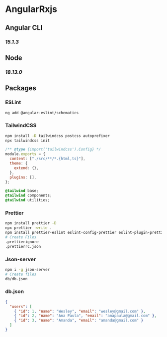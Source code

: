 # AngularRxjs

## Angular CLI

### **_15.1.3_**

## Node

### **_18.13.0_**

## Packages

### ESLint

```bash
ng add @angular-eslint/schematics
```

### TailwindCSS

```bash
npm install -D tailwindcss postcss autoprefixer
npx tailwindcss init
```

```js
/** @type {import('tailwindcss').Config} */
module.exports = {
  content: ["./src/**/*.{html,ts}"],
  theme: {
    extend: {},
  },
  plugins: [],
};
```

```css
@tailwind base;
@tailwind components;
@tailwind utilities;
```

### Prettier

```bash
npm install prettier -D
npx prettier -write .
npm install prettier-eslint eslint-config-prettier eslint-plugin-prettier -D
# Create Files
.prettierignore
.prettierrc.json
```

### Json-server

```bash
npm i -g json-server
# Create files
db/db.json   
```

### db.json

```json
{
  "users": [
    { "id": 1, "name": "Wesley", "email": "wesley@gmail.com" },
    { "id": 2, "name": "Ana Paula", "email": "anapaula@gmail.com" },
    { "id": 3, "name": "Amanda", "email": "amanda@gmail.com" }
  ]
}
```
